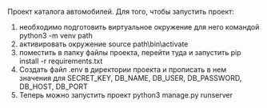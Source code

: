 
Проект каталога автомобилей.
Для того, чтобы запустить проект:
1. необходимо подготовить виртуальное окружение для него командой 
python3 -m venv path
2. активировать окружение
source path\bin\activate
3. поместить в папку файлы проекта, перейти туда и запустить
pip install -r requirements.txt
4. Создать файл .env в директории проекта и прописать в нем значения для
SECRET_KEY, DB_NAME, DB_USER, DB_PASSWORD, DB_HOST, DB_PORT
4. Теперь можно запустить проект
python3 manage.py runserver

